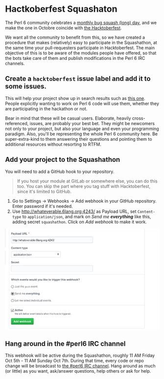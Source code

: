 # Hactkoberfest Squashaton

The Perl 6 community celebrates a [monthly bug squash (long)
day](https://github.com/rakudo/rakudo/wiki/Monthly-Bug-Squash-Day),
and we make the one in Octobre coincide
with [the Hacktoberfest](https://hacktoberfest.digitalocean.com/).

We want all the community to benefit from this, so we have created a
procedure that makes (relatively) easy to participate in the
Squashathon, at the same time your pull-requesters participate in
Hacktoberfest. The main objective of this is to be aware of the
modules people have offered, so that the bots take care of them and
publish modifications in the Perl 6 IRC channels.

## Create a `hacktoberfest` issue label and add it to some issues.

This will help your project show up in search results such
as
[this one](https://github.com/search?q=label%3Ahacktoberfest+language%3Aperl6). People
explicitly wanting to work on Perl 6 code will use them, whether they
are participating in the hackathon or not.

Bear in mind that these will be casual users. Elaborate, heavily
cross-referenced, issues, are probably your best bet. They might be
newcomers not only to your project, but also your language and even
your programming paradigm. Also, you'll be representing the whole Perl
6 community here. Be super-extra-kind to them answering their
questions and pointing them to additional resources without resorting
to RTFM.

## Add your project to the Squashathon

You will need to add a GitHub hook to your repository.

> If you host your module at GitLab or somewhere else, you can do this
> too. You can skip the part where you tag stuff with Hacktoberfest,
> since it's limited to GitHub.

1. Go to Settings → Webhooks → Add webhook in your GitHub
   repository. Enter password if it's needed.
2. Use http://whateverable.6lang.org:4243/ as Payload URL, set
   `Content-type` to `application/json`, and mark on *Send me
   **everything*** like this, adding secret `squashathon`. Click on *Add webhook* to make it work.
   
![Adding a webhook to your project](webhook.png)

## Hang around in the #perl6 IRC channel

This webhook will be active during the Squashathon, roughly 11 AM
Friday Oct 5th - 11 AM Sunday Oct 7th. During that time, every code or
repo change will be broadcast
to
[the #perl6 IRC channel](https://webchat.freenode.net/?channels=#perl6). Hang
around as much (or little) as you want, ask/answer questions, help
others or ask for help. 

